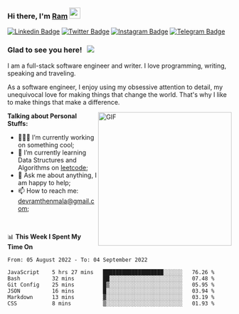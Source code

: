 ### Hi there, I'm <a href="#" target="_blank">Ram</a> <img src="https://media.giphy.com/media/hvRJCLFzcasrR4ia7z/giphy.gif" width="25" height="25">

[![Linkedin Badge](https://img.shields.io/badge/-LinkedIn-0e76a8?style=flat-square&logo=Linkedin&logoColor=white)](https://www.linkedin.com/in/ramdevengineer/)
[![Twitter Badge](https://img.shields.io/badge/-Twitter-00acee?style=flat-square&logo=Twitter&logoColor=white)](https://twitter.com/ramthenmala)
[![Instagram Badge](https://img.shields.io/badge/-Instagram-e4405f?style=flat-square&logo=Instagram&logoColor=white)](https://instagram.com/ramthenmala/)
[![Telegram Badge](https://img.shields.io/badge/-Telegram-0088cc?style=flat-square&logo=Telegram&logoColor=white)](https://t.me/ramthenmala)

### Glad to see you here! &nbsp; ![](https://visitor-badge.glitch.me/badge?page_id=ramthenmala)

I am a full-stack software engineer and writer. I love programming, writing, speaking and traveling.

As a software engineer, I enjoy using my obsessive attention to detail, my unequivocal love for making things that change the world. That's why I like to make things that make a difference.

<img align="right" alt="GIF" src="https://user-images.githubusercontent.com/4328468/157245666-f4dd5472-5b11-4727-baaf-69e90e372b69.gif?raw=true" width="300" />

**Talking about Personal Stuffs:**

- 👨🏻‍💻 I’m currently working on something cool;
- 🚀 I’m currently learning Data Structures and Algorithms on [leetcode](https://leetcode.com/ramthenmala);
- 💬 Ask me about anything, I am happy to help; 
- 📫 How to reach me: devramthenmala@gmail.com;

</br>

📊 **This Week I Spent My Time On** 
<!--START_SECTION:waka-->

```text
From: 05 August 2022 - To: 04 September 2022

JavaScript    5 hrs 27 mins   ███████████████████░░░░░░   76.26 %
Bash          32 mins         ██░░░░░░░░░░░░░░░░░░░░░░░   07.48 %
Git Config    25 mins         █▒░░░░░░░░░░░░░░░░░░░░░░░   05.95 %
JSON          16 mins         █░░░░░░░░░░░░░░░░░░░░░░░░   03.94 %
Markdown      13 mins         ▓░░░░░░░░░░░░░░░░░░░░░░░░   03.19 %
CSS           8 mins          ▒░░░░░░░░░░░░░░░░░░░░░░░░   01.93 %
```

<!--END_SECTION:waka-->



